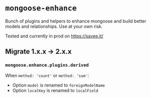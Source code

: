 # `mongoose-enhance`

Bunch of plugins and helpers to enhance mongoose and build better models and relationships. Use at your own risk.

Tested and currently in prod on https://savee.it/

## Migrate 1.x.x -> 2.x.x

### `mongoose.enhance.plugins.derived`

When `method: 'count'` or `method: 'sum'`:

- Option `model` is renamed to `foreignModelName`
- Option `localKey` is renamed to `localField`
